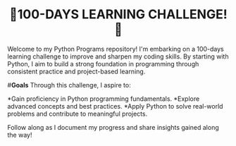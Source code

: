 <h1 align="center">
  🎯100-DAYS LEARNING CHALLENGE!🚀
</h1>
  
Welcome to my Python Programs repository! I'm embarking on a 100-days learning challenge to improve and sharpen my coding skills. 
By starting with Python, I aim to build a strong foundation in programming through consistent practice and project-based learning. 

#**Goals** 
Through this challenge, I aspire to:
<p align="bulletin">
*Gain proficiency in Python programming fundamentals.
*Explore advanced concepts and best practices.
*Apply Python to solve real-world problems and contribute to meaningful projects.
</p>


Follow along as I document my progress and share insights gained along the way!
